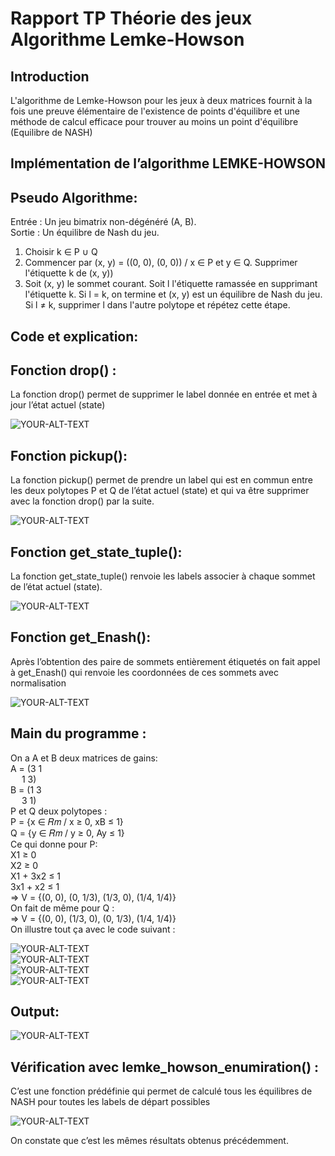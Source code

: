# Rapport TP Théorie des jeux Algorithme Lemke-Howson<br>
## Introduction<br>
L'algorithme de Lemke-Howson pour les jeux à deux matrices fournit à la fois une
preuve élémentaire de l'existence de points d'équilibre et une méthode de calcul
efficace pour trouver au moins un point d'équilibre (Equilibre de NASH)<br>
## Implémentation de l’algorithme LEMKE-HOWSON<br>
## Pseudo Algorithme:<br>
Entrée : Un jeu bimatrix non-dégénéré (A, B).<br>
Sortie : Un équilibre de Nash du jeu.<br>
1. Choisir k ∈ P ∪ Q<br>
2. Commencer par (x, y) = ((0, 0), (0, 0)) / x ∈ P et y ∈ Q. Supprimer l'étiquette k de
(x, y))<br>
3. Soit (x, y) le sommet courant. Soit l l'étiquette ramassée en supprimant
l'étiquette k. Si l = k, on termine et (x, y) est un équilibre de Nash du jeu. Si l ≠ k,
supprimer l dans l'autre polytope et répétez cette étape.<br>
## Code et explication:<br>
## Fonction drop() :<br>
La fonction drop() permet de supprimer le label donnée en entrée et met à
jour l’état actuel (state)<br>

<picture>
 <source media="(prefers-color-scheme: dark)" srcset="https://github.com/ab2-amir/lemke-howson-algorithm/blob/main/screenshots/drop.png">
 <img alt="YOUR-ALT-TEXT" src="https://github.com/ab2-amir/lemke-howson-algorithm/blob/main/screenshots/drop.png">
</picture><br>

## Fonction pickup():<br>
La fonction pickup() permet de prendre un label qui est en commun entre les
deux polytopes P et Q de l’état actuel (state) et qui va être supprimer avec la
fonction drop() par la suite.<br>

<picture>
 <source media="(prefers-color-scheme: dark)" srcset="https://github.com/ab2-amir/lemke-howson-algorithm/blob/main/screenshots/pickup.png">
 <img alt="YOUR-ALT-TEXT" src="https://github.com/ab2-amir/lemke-howson-algorithm/blob/main/screenshots/pickup.png">
</picture><br>

## Fonction get_state_tuple():<br>
La fonction get_state_tuple() renvoie les labels associer à chaque sommet de
l’état actuel (state).<br>

<picture>
 <source media="(prefers-color-scheme: dark)" srcset="https://github.com/ab2-amir/lemke-howson-algorithm/blob/main/screenshots/get%20state.png">
 <img alt="YOUR-ALT-TEXT" src="https://github.com/ab2-amir/lemke-howson-algorithm/blob/main/screenshots/get%20state.png">
</picture><br>

## Fonction get_Enash():<br>
Après l’obtention des paire de sommets entièrement étiquetés on fait appel à
get_Enash() qui renvoie les coordonnées de ces sommets avec normalisation<br>

<picture>
 <source media="(prefers-color-scheme: dark)" srcset="https://github.com/ab2-amir/lemke-howson-algorithm/blob/main/screenshots/nash.png">
 <img alt="YOUR-ALT-TEXT" src="https://github.com/ab2-amir/lemke-howson-algorithm/blob/main/screenshots/nash.png">
</picture><br>

## Main du programme :<br>
On a A et B deux matrices de gains:<br>
A = (3 1<br>
&emsp; 1 3)<br> 
B = (1 3<br>
&emsp; 3 1)<br>
P et Q deux polytopes :<br>
P = {x ∈ 𝑅𝑚 / x ≥ 0, xB ≤ 1}<br>
Q = {y ∈ 𝑅𝑚 / y ≥ 0, Ay ≤ 1}<br>
Ce qui donne pour P:<br>
X1 ≥ 0<br>
X2 ≥ 0<br>
X1 + 3x2 ≤ 1<br>
3x1 + x2 ≤ 1<br>
=> V = {(0, 0), (0, 1/3), (1/3, 0), (1/4, 1/4)}<br>
On fait de même pour Q :<br>
=> V = {(0, 0), (1/3, 0), (0, 1/3), (1/4, 1/4)}<br>
On illustre tout ça avec le code suivant :<br>

<picture>
 <source media="(prefers-color-scheme: dark)" srcset="https://github.com/ab2-amir/lemke-howson-algorithm/blob/main/screenshots/polytopes.png">
 <img alt="YOUR-ALT-TEXT" src="https://github.com/ab2-amir/lemke-howson-algorithm/blob/main/screenshots/polytopes.png">
</picture><br>

<picture>
 <source media="(prefers-color-scheme: dark)" srcset="https://github.com/ab2-amir/lemke-howson-algorithm/blob/main/screenshots/p.png">
 <img alt="YOUR-ALT-TEXT" src="https://github.com/ab2-amir/lemke-howson-algorithm/blob/main/screenshots/p.png">
</picture><br>

<picture>
 <source media="(prefers-color-scheme: dark)" srcset="https://github.com/ab2-amir/lemke-howson-algorithm/blob/main/screenshots/q.png">
 <img alt="YOUR-ALT-TEXT" src="https://github.com/ab2-amir/lemke-howson-algorithm/blob/main/screenshots/q.png">
</picture><br>

<picture>
 <source media="(prefers-color-scheme: dark)" srcset="https://github.com/ab2-amir/lemke-howson-algorithm/blob/main/screenshots/main.png">
 <img alt="YOUR-ALT-TEXT" src="https://github.com/ab2-amir/lemke-howson-algorithm/blob/main/screenshots/main.png">
</picture><br>

## Output:<br>

<picture>
 <source media="(prefers-color-scheme: dark)" srcset="https://github.com/ab2-amir/lemke-howson-algorithm/blob/main/screenshots/output.png">
 <img alt="YOUR-ALT-TEXT" src="https://github.com/ab2-amir/lemke-howson-algorithm/blob/main/screenshots/output.png">
</picture><br>

## Vérification avec lemke_howson_enumiration() :<br>
C’est une fonction prédéfinie qui permet de calculé tous les équilibres de NASH
pour toutes les labels de départ possibles<br>

<picture>
 <source media="(prefers-color-scheme: dark)" srcset="https://github.com/ab2-amir/lemke-howson-algorithm/blob/main/screenshots/veref.png">
 <img alt="YOUR-ALT-TEXT" src="https://github.com/ab2-amir/lemke-howson-algorithm/blob/main/screenshots/veref.png">
</picture><br>

On constate que c’est les mêmes résultats obtenus précédemment.
